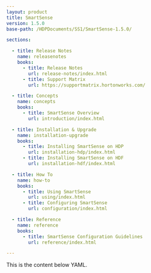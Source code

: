 ```yaml
---
layout: product
title: SmartSense
version: 1.5.0
base-path: /HDPDocuments/SS1/SmartSense-1.5.0/

sections:

  - title: Release Notes
    name: releasenotes
    books:
      - title: Release Notes
        url: release-notes/index.html
      - title: Support Matrix
        url: https://supportmatrix.hortonworks.com/

  - title: Concepts
    name: concepts
    books:
      - title: SmartSense Overview
        url: introduction/index.html

  - title: Installation & Upgrade
    name: installation-upgrade
    books:
      - title: Installing SmartSense on HDP
        url: installation-hdp/index.html
      - title: Installing SmartSense on HDF
        url: installation-hdf/index.html

  - title: How To
    name: how-to
    books:
      - title: Using SmartSense
        url: using/index.html
      - title: Configuring SmartSense
        url: configuration/index.html

  - title: Reference
    name: reference
    books:
      - title: SmartSense Configuration Guidelines
        url: reference/index.html

---
```


This is the content below YAML.
